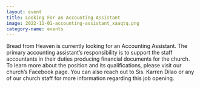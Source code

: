 ```yaml
---
layout: event
title: Looking For an Accounting Assistant
image: 2022-11-01-accounting-assistant_xaaqtq.png
category-name: events
---
```


Bread from Heaven is currently looking for an Accounting Assistant. The primary accounting assistant’s responsibility is to support the staff accountants in their duties producing financial documents for the church. To learn more about the position and its qualifications, please visit our church’s Facebook page. You can also reach out to Sis. Karren Dilao or any of our church staff for more information regarding this job opening. 